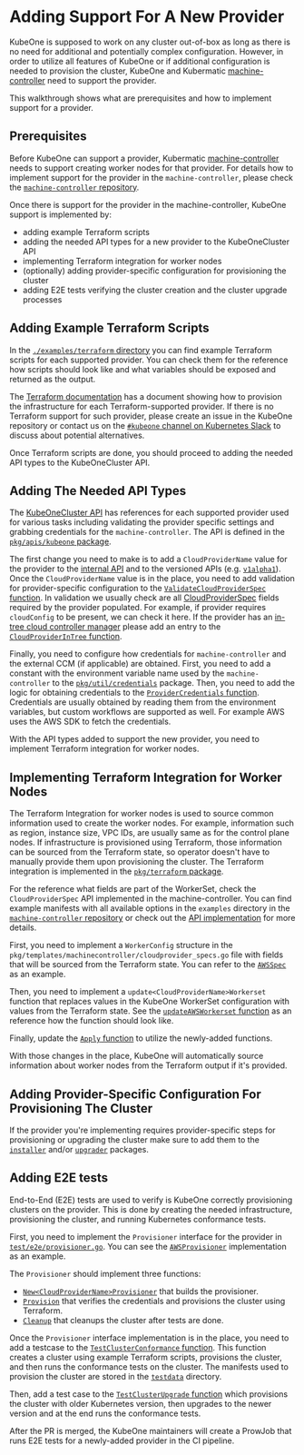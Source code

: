 # Adding Support For A New Provider

KubeOne is supposed to work on any cluster out-of-box as long as there is no
need for additional and potentially complex configuration. However, in order to
utilize all features of KubeOne or if additional configuration is needed to
provision the cluster, KubeOne and Kubermatic [machine-controller][1] need to
support the provider.

This walkthrough shows what are prerequisites and how to implement support for a
provider.

## Prerequisites

Before KubeOne can support a provider, Kubermatic [machine-controller][1] needs
to support creating worker nodes for that provider. For details how to implement
support for the provider in the `machine-controller`, please check the
[`machine-controller` repository][1].

Once there is support for the provider in the machine-controller, KubeOne
support is implemented by:

* adding example Terraform scripts
* adding the needed API types for a new provider to the KubeOneCluster API
* implementing Terraform integration for worker nodes
* (optionally) adding provider-specific configuration for provisioning the
  cluster
* adding E2E tests verifying the cluster creation and the cluster upgrade
  processes

## Adding Example Terraform Scripts

In the [`./examples/terraform` directory][2] you can find example Terraform
scripts for each supported provider. You can check them for the reference how
scripts should look like and what variables should be exposed and returned as
the output.

The [Terraform documentation][3] has a document showing how to provision the
infrastructure for each Terraform-supported provider. If there is no Terraform
support for such provider, please create an issue in the KubeOne repository or
contact us on the [`#kubeone` channel on Kubernetes Slack][4] to discuss about
potential alternatives.

Once Terraform scripts are done, you should proceed to adding the needed API
types to the KubeOneCluster API.

## Adding The Needed API Types

The [KubeOneCluster API][5] has references for each supported provider used for
various tasks including validating the provider specific settings and grabbing
credentials for the `machine-controller`. The API is defined in the
[`pkg/apis/kubeone` package][5].

The first change you need to make is to add a `CloudProviderName` value for the
provider to the [internal API][6] and to the versioned APIs (e.g.
[`v1alpha1`][7]). Once the `CloudProviderName` value is in the place, you need
to add validation for provider-specific configuration to the
[`ValidateCloudProviderSpec` function][8]. In validation we usually check are
all [CloudProviderSpec][9] fields required by the provider populated. For
example, if provider requires `cloudConfig` to be present, we can check it here.
If the provider has an [in-tree cloud controller manager][10] please add an
entry to the [`CloudProviderInTree` function][11].

Finally, you need to configure how credentials for `machine-controller` and the
external CCM (if applicable) are obtained. First, you need to add a constant
with the environment variable name used by the `machine-controller` to the
[`pkg/util/credentials`][12] package. Then, you need to add the logic for
obtaining credentials to the [`ProviderCredentials` function][13]. Credentials
are usually obtained by reading them from the environment variables, but custom
workflows are supported as well. For example AWS uses the AWS SDK to fetch the
credentials.

With the API types added to support the new provider, you need to implement
Terraform integration for worker nodes.

## Implementing Terraform Integration for Worker Nodes

The Terraform Integration for worker nodes is used to source common information
used to create the worker nodes. For example, information such as region,
instance size, VPC IDs, are usually same as for the control plane nodes. If
infrastructure is provisioned using Terraform, those information can be sourced
from the Terraform state, so operator doesn't have to manually provide them upon
provisioning the cluster. The Terraform integration is implemented in the
[`pkg/terraform` package][14].

For the reference what fields are part of the WorkerSet, check the
`CloudProviderSpec` API implemented in the machine-controller. You can find
example manifests with all available options in the `examples` directory in the
[`machine-controller` repository][15] or check out the [API implementation][16]
for more details.

First, you need to implement a `WorkerConfig` structure in the
`pkg/templates/machinecontroller/cloudprovider_specs.go` file with fields that
will be sourced from the Terraform state. You can refer to the [`AWSSpec`][17]
as an example.

Then, you need to implement a `update<CloudProviderName>Workerset` function that
replaces values in the KubeOne WorkerSet configuration with values from the
Terraform state. See the [`updateAWSWorkerset` function][18] as an reference how
the function should look like.

Finally, update the [`Apply` function][19] to utilize the newly-added functions.

With those changes in the place, KubeOne will automatically source information
about worker nodes from the Terraform output if it's provided.

## Adding Provider-Specific Configuration For Provisioning The Cluster

If the provider you're implementing requires provider-specific steps for
provisioning or upgrading the cluster make sure to add them to the
[`installer`][20] and/or [`upgrader`][21] packages.

## Adding E2E tests

End-to-End (E2E) tests are used to verify is KubeOne correctly provisioning
clusters on the provider. This is done by creating the needed infrastructure,
provisioning the cluster, and running Kubernetes conformance tests.

First, you need to implement the `Provisioner` interface for the provider in
[`test/e2e/provisioner.go`][22]. You can see the [`AWSProvisioner`][23]
implementation as an example.

The `Provisioner` should implement three functions:

* [`New<CloudProviderName>Provisioner`][24] that builds the provisioner.
* [`Provision`][25] that verifies the credentials and provisions the cluster
  using Terraform.
* [`Cleanup`][26] that cleanups the cluster after tests are done.

Once the `Provisioner` interface implementation is in the place, you need to add
a testcase to the [`TestClusterConformance` function][27]. This function creates
a cluster using example Terraform scripts, provisions the cluster, and then runs
the conformance tests on the cluster. The manifests used to provision the
cluster are stored in the [`testdata`][28] directory.

Then, add a test case to the [`TestClusterUpgrade` function][29] which
provisions the cluster with older Kubernetes version, then upgrades to the newer
version and at the end runs the conformance tests.

After the PR is merged, the KubeOne maintainers will create a ProwJob that runs
E2E tests for a newly-added provider in the CI pipeline.

[1]: https://github.com/kubermatic/machine-controller
[2]: https://github.com/kubermatic/kubeone/tree/19e5e6bf792ae47d65bd8adf75f390c74159e3de/examples/terraform
[3]: https://www.terraform.io/docs/providers/
[4]: http://slack.k8s.io/
[5]: https://github.com/kubermatic/kubeone/tree/19e5e6bf792ae47d65bd8adf75f390c74159e3de/pkg/apis/kubeone
[6]: https://github.com/kubermatic/kubeone/blob/19e5e6bf792ae47d65bd8adf75f390c74159e3de/pkg/apis/kubeone/types.go#L83-L92
[7]: https://github.com/kubermatic/kubeone/blob/19e5e6bf792ae47d65bd8adf75f390c74159e3de/pkg/apis/kubeone/v1alpha1/types.go#L83-L92
[8]: https://github.com/kubermatic/kubeone/blob/19e5e6bf792ae47d65bd8adf75f390c74159e3de/pkg/apis/kubeone/validation/validation.go#L57-L77
[9]: https://github.com/kubermatic/kubeone/blob/19e5e6bf792ae47d65bd8adf75f390c74159e3de/pkg/apis/kubeone/types.go#L94-L99
[10]: https://github.com/kubernetes/kubernetes/tree/release-1.14/pkg/cloudprovider/providers
[11]: https://github.com/kubermatic/kubeone/blob/19e5e6bf792ae47d65bd8adf75f390c74159e3de/pkg/apis/kubeone/helpers.go#L57-L66
[12]: https://github.com/kubermatic/kubeone/blob/19e5e6bf792ae47d65bd8adf75f390c74159e3de/pkg/util/credentials/credentials.go#L30-L48
[13]: https://github.com/kubermatic/kubeone/blob/19e5e6bf792ae47d65bd8adf75f390c74159e3de/pkg/util/credentials/credentials.go#L57-L128
[14]: https://github.com/kubermatic/kubeone/tree/19e5e6bf792ae47d65bd8adf75f390c74159e3de/pkg/terraform
[15]: https://github.com/kubermatic/machine-controller/tree/main/examples
[16]: https://github.com/kubermatic/machine-controller/tree/main/pkg/cloudprovider/provider
[17]: https://github.com/kubermatic/kubeone/blob/19e5e6bf792ae47d65bd8adf75f390c74159e3de/pkg/templates/machinecontroller/cloudprovider_specs.go#L19-L31
[18]: https://github.com/kubermatic/kubeone/blob/19e5e6bf792ae47d65bd8adf75f390c74159e3de/pkg/terraform/config.go#L177-L219
[19]: https://github.com/kubermatic/kubeone/blob/19e5e6bf792ae47d65bd8adf75f390c74159e3de/pkg/terraform/config.go#L145-L162
[20]: https://github.com/kubermatic/kubeone/tree/19e5e6bf792ae47d65bd8adf75f390c74159e3de/pkg/installer
[21]: https://github.com/kubermatic/kubeone/tree/19e5e6bf792ae47d65bd8adf75f390c74159e3de/pkg/upgrader
[22]: https://github.com/kubermatic/kubeone/blob/19e5e6bf792ae47d65bd8adf75f390c74159e3de/test/e2e/provisioner.go
[23]: https://github.com/kubermatic/kubeone/blob/19e5e6bf792ae47d65bd8adf75f390c74159e3de/test/e2e/provisioner.go#L50-L54
[24]: https://github.com/kubermatic/kubeone/blob/19e5e6bf792ae47d65bd8adf75f390c74159e3de/test/e2e/provisioner.go#L56-L67
[25]: https://github.com/kubermatic/kubeone/blob/19e5e6bf792ae47d65bd8adf75f390c74159e3de/test/e2e/provisioner.go#L69-L83
[26]: https://github.com/kubermatic/kubeone/blob/19e5e6bf792ae47d65bd8adf75f390c74159e3de/test/e2e/provisioner.go#L85-L98
[27]: https://github.com/kubermatic/kubeone/blob/19e5e6bf792ae47d65bd8adf75f390c74159e3de/test/e2e/conformance_test.go#L30-L172
[28]: https://github.com/kubermatic/kubeone/tree/19e5e6bf792ae47d65bd8adf75f390c74159e3de/test/e2e/testdata
[29]: https://github.com/kubermatic/kubeone/blob/19e5e6bf792ae47d65bd8adf75f390c74159e3de/test/e2e/upgrade_test.go#L42-L199

